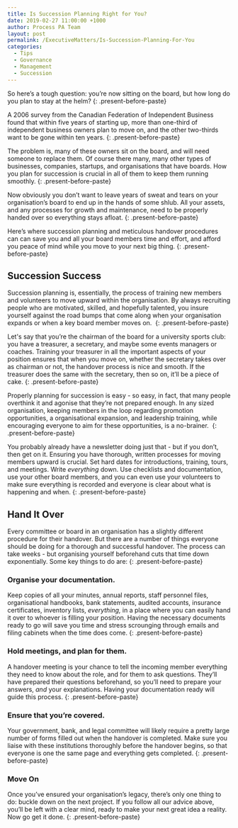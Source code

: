 ```yaml
---
title: Is Succession Planning Right for You?
date: 2019-02-27 11:00:00 +1000
author: Process PA Team
layout: post
permalink: /ExecutiveMatters/Is-Succession-Planning-For-You
categories:
  - Tips
  - Governance
  - Management
  - Succession
---
```


So here’s a tough question: you’re now sitting on the board, but how long do you plan to stay at the helm?
{: .present-before-paste}

A 2006 survey from the Canadian Federation of Independent Business found that within five years of starting up, more than one-third of independent business owners plan to move on, and the other two-thirds want to be gone within ten years.
{: .present-before-paste}

The problem is, many of these owners sit on the board, and will need someone to replace them. Of course there many, many other types of businesses, companies, startups, and organisations that have boards. How you plan for succession is crucial in all of them to keep them running smoothly.
{: .present-before-paste}

Now obviously you don’t want to leave years of sweat and tears on your organisation’s board to end up in the hands of some shlub. All your assets, and any processes for growth and maintenance, need to be properly handed over so everything stays afloat.
{: .present-before-paste}

Here’s where succession planning and meticulous handover procedures can can save you and all your board members time and effort, and afford you peace of mind while you move to your next big thing.
{: .present-before-paste}

## **Succession Success**

Succession planning is, essentially, the process of training new members and volunteers to move upward within the organisation. By always recruiting people who are motivated, skilled, and hopefully talented, you insure yourself against the road bumps that come along when your organisation expands or when a key board member moves on.&nbsp;
{: .present-before-paste}

Let's say that you’re the chairman of the board for a university sports club: you have a treasurer, a secretary, and maybe some events managers or coaches. Training your treasurer in all the important aspects of your position ensures that when you move on, whether the secretary takes over as chairman or not, the handover process is nice and smooth. If the treasurer does the same with the secretary, then so on, it’ll be a piece of cake.
{: .present-before-paste}

Properly planning for succession is easy - so easy, in fact, that many people overthink it and agonise that they’re not prepared enough. In any sized organisation, keeping members in the loop regarding promotion opportunities, a organisational expansion, and leadership training, while encouraging everyone to aim for these opportunities, is a no-brainer.&nbsp;
{: .present-before-paste}

You probably already have a newsletter doing just that - but if you don’t, then get on it. Ensuring you have thorough, written processes for moving members upward is crucial. Set hard dates for introductions, training, tours, and meetings. Write *everything* down. Use checklists and documentation, use your other board members, and you can even use your volunteers to make sure everything is recorded and everyone is clear about what is happening and when.
{: .present-before-paste}

## **Hand It Over**

Every committee or board in an organisation has a slightly different procedure for their handover. But there are a number of things everyone should be doing for a thorough and successful handover. The process can take weeks - but organising yourself beforehand cuts that time down exponentially. Some key things to do are:
{: .present-before-paste}

### **Organise your documentation.**

Keep copies of all your minutes, annual reports, staff personnel files, organisational handbooks, bank statements, audited accounts, insurance certificates, inventory lists, *everything,* in a place where you can easily hand it over to whoever is filling your position. Having the necessary documents ready to go will save you time and stress scrounging through emails and filing cabinets when the time does come.
{: .present-before-paste}

### **Hold meetings, and plan for them.**

A handover meeting is your chance to tell the incoming member everything they need to know about the role, and for them to ask questions. They’ll have prepared their questions beforehand, so you’ll need to prepare your answers, *and* your explanations. Having your documentation ready will guide this process.
{: .present-before-paste}

### **Ensure that you’re covered.**

Your government, bank, and legal committee will likely require a pretty large number of forms filled out when the handover is completed. Make sure you liaise with these institutions thoroughly before the handover begins, so that everyone is one the same page and everything gets completed.
{: .present-before-paste}

### **Move On**

Once you’ve ensured your organisation’s legacy, there’s only one thing to do: buckle down on the next project. If you follow all our advice above, you’ll be left with a clear mind, ready to make your next great idea a reality. Now go get it done.
{: .present-before-paste}